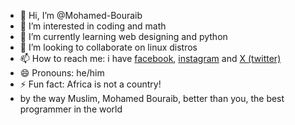 - 👋 Hi, I’m @Mohamed-Bouraib
- 👀 I’m interested in coding and math
- 🌱 I’m currently learning web designing and python
- 💞️ I’m looking to collaborate on linux distros
- 📫 How to reach me: i have [facebook](https://www.facebook.com/profile.php?id=100095095130533), [instagram](https://www.instagram.com/b010mohamed/) and [X (twitter)](https://x.com/MbrmjS)
- 😄 Pronouns: he/him
- ⚡ Fun fact: Africa is not a country!
- by the way Muslim, Mohamed Bouraib, better than you, the best programmer in the world

<!---
Mohamed-Bouraib/Mohamed-Bouraib is a ✨ special ✨ repository because its `README.md` (this file) appears on your GitHub profile.
You can click the Preview link to take a look at your changes.
--->
